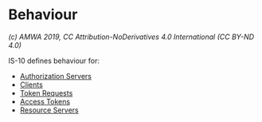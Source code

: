 # Behaviour

_(c) AMWA 2019, CC Attribution-NoDerivatives 4.0 International (CC BY-ND 4.0)_

IS-10 defines behaviour for:

- [Authorization Servers](4.1.%20Behaviour%20-%20Authorization%20Servers.md)
- [Clients](4.2.%20Behaviour%20-%20Clients.md)
- [Token Requests](4.3.%20Behaviour%20-%20Token%20Requests.md)
- [Access Tokens](4.4.%20Behaviour%20-%20Access%20Tokens.md)
- [Resource Servers](4.5.%20Behaviour%20-%20Resource%20Servers.md)

